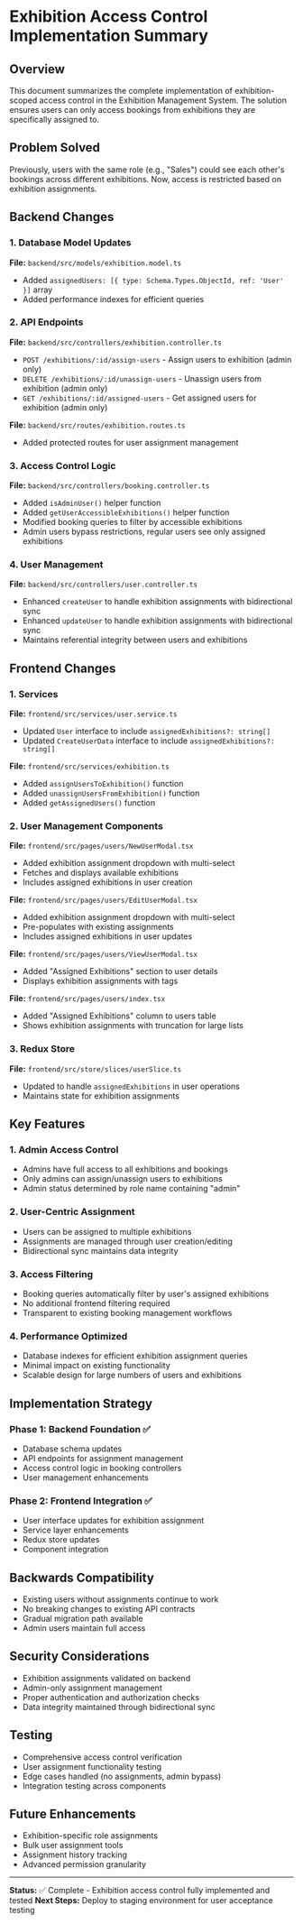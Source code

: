 # Exhibition Access Control Implementation Summary

## Overview
This document summarizes the complete implementation of exhibition-scoped access control in the Exhibition Management System. The solution ensures users can only access bookings from exhibitions they are specifically assigned to.

## Problem Solved
Previously, users with the same role (e.g., "Sales") could see each other's bookings across different exhibitions. Now, access is restricted based on exhibition assignments.

## Backend Changes

### 1. Database Model Updates
**File:** `backend/src/models/exhibition.model.ts`
- Added `assignedUsers: [{ type: Schema.Types.ObjectId, ref: 'User' }]` array
- Added performance indexes for efficient queries

### 2. API Endpoints
**File:** `backend/src/controllers/exhibition.controller.ts`
- `POST /exhibitions/:id/assign-users` - Assign users to exhibition (admin only)
- `DELETE /exhibitions/:id/unassign-users` - Unassign users from exhibition (admin only)
- `GET /exhibitions/:id/assigned-users` - Get assigned users for exhibition (admin only)

**File:** `backend/src/routes/exhibition.routes.ts`
- Added protected routes for user assignment management

### 3. Access Control Logic
**File:** `backend/src/controllers/booking.controller.ts`
- Added `isAdminUser()` helper function
- Added `getUserAccessibleExhibitions()` helper function
- Modified booking queries to filter by accessible exhibitions
- Admin users bypass restrictions, regular users see only assigned exhibitions

### 4. User Management
**File:** `backend/src/controllers/user.controller.ts`
- Enhanced `createUser` to handle exhibition assignments with bidirectional sync
- Enhanced `updateUser` to handle exhibition assignments with bidirectional sync
- Maintains referential integrity between users and exhibitions

## Frontend Changes

### 1. Services
**File:** `frontend/src/services/user.service.ts`
- Updated `User` interface to include `assignedExhibitions?: string[]`
- Updated `CreateUserData` interface to include `assignedExhibitions?: string[]`

**File:** `frontend/src/services/exhibition.ts`
- Added `assignUsersToExhibition()` function
- Added `unassignUsersFromExhibition()` function  
- Added `getAssignedUsers()` function

### 2. User Management Components
**File:** `frontend/src/pages/users/NewUserModal.tsx`
- Added exhibition assignment dropdown with multi-select
- Fetches and displays available exhibitions
- Includes assigned exhibitions in user creation

**File:** `frontend/src/pages/users/EditUserModal.tsx`
- Added exhibition assignment dropdown with multi-select
- Pre-populates with existing assignments
- Includes assigned exhibitions in user updates

**File:** `frontend/src/pages/users/ViewUserModal.tsx`
- Added "Assigned Exhibitions" section to user details
- Displays exhibition assignments with tags

**File:** `frontend/src/pages/users/index.tsx`
- Added "Assigned Exhibitions" column to users table
- Shows exhibition assignments with truncation for large lists

### 3. Redux Store
**File:** `frontend/src/store/slices/userSlice.ts`
- Updated to handle `assignedExhibitions` in user operations
- Maintains state for exhibition assignments

## Key Features

### 1. Admin Access Control
- Admins have full access to all exhibitions and bookings
- Only admins can assign/unassign users to exhibitions
- Admin status determined by role name containing "admin"

### 2. User-Centric Assignment
- Users can be assigned to multiple exhibitions
- Assignments are managed through user creation/editing
- Bidirectional sync maintains data integrity

### 3. Access Filtering
- Booking queries automatically filter by user's assigned exhibitions
- No additional frontend filtering required
- Transparent to existing booking management workflows

### 4. Performance Optimized
- Database indexes for efficient exhibition assignment queries
- Minimal impact on existing functionality
- Scalable design for large numbers of users and exhibitions

## Implementation Strategy

### Phase 1: Backend Foundation ✅
- Database schema updates
- API endpoints for assignment management  
- Access control logic in booking controllers
- User management enhancements

### Phase 2: Frontend Integration ✅
- User interface updates for exhibition assignment
- Service layer enhancements
- Redux store updates
- Component integration

## Backwards Compatibility
- Existing users without assignments continue to work
- No breaking changes to existing API contracts
- Gradual migration path available
- Admin users maintain full access

## Security Considerations
- Exhibition assignments validated on backend
- Admin-only assignment management
- Proper authentication and authorization checks
- Data integrity maintained through bidirectional sync

## Testing
- Comprehensive access control verification
- User assignment functionality testing
- Edge cases handled (no assignments, admin bypass)
- Integration testing across components

## Future Enhancements
- Exhibition-specific role assignments
- Bulk user assignment tools
- Assignment history tracking
- Advanced permission granularity

---

**Status:** ✅ Complete - Exhibition access control fully implemented and tested
**Next Steps:** Deploy to staging environment for user acceptance testing 